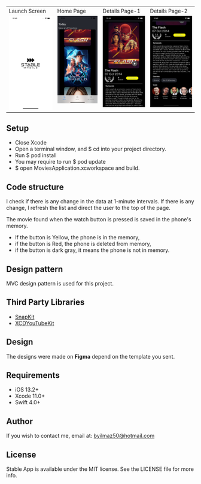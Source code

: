 
<table>
  <tr>
    <td>Launch Screen</td>
     <td>Home Page</td>
     <td>Details Page-1</td>
    <td>Details Page-2</td>
  </tr>
  <tr>
    <td valign="top"><img src="https://raw.githubusercontent.com/burakylmz50/Movie.App.StableApp/master/Images/Stable%20App-1.png?token=AJSWA2UQUD3OPWFWWRCG56262V5PU"></td>
    <td valign="top"><img src="https://raw.githubusercontent.com/burakylmz50/Movie.App.StableApp/master/Images/Stable%20App-2.png.png?token=AJSWA2VOP44V4UMDD2AQ3ZC62V5WC"></td>
    <td valign="top"><img src="https://raw.githubusercontent.com/burakylmz50/Movie.App.StableApp/master/Images/Stable%20App-3.png.png?token=AJSWA2TFHKRG2ZFO2DSIYVC62V5W4"></td>
       <td valign="top"><img src="https://raw.githubusercontent.com/burakylmz50/Movie.App.StableApp/master/Images/Stable%20App-4.png.png?token=AJSWA2WNL3Y3AHAPC77SHXS62V5W6"></td>
  </tr>
 </table>

## Setup
* Close Xcode
* Open a terminal window, and $ cd into your project directory.
* Run $ pod install
* You may require to run $ pod update
* $ open MoviesApplication.xcworkspace and build.

## Code structure

I check if there is any change in the data at 1-minute intervals. If there is any change, I refresh the list and direct the user to the top of the page.

The movie found when the watch button is pressed is saved in the phone's memory.
* If the button is Yellow, the phone is in the memory,
* if the button is Red, the phone is deleted from memory,
* if the button is dark gray, it means the phone is not in memory.


## Design pattern
MVC design pattern is used for this project.

## Third Party Libraries
* <a href="https://github.com/SnapKit/SnapKit">SnapKit</a>
* <a href="https://github.com/0xced/XCDYouTubeKit">XCDYouTubeKit</a>


## Design
The designs were made on **Figma** depend on the template you sent.

## Requirements
* iOS 13.2+
* Xcode 11.0+
* Swift 4.0+

## Author
If you wish to contact me, email at: byilmaz50@hotmail.com

## License
Stable App is available under the MIT license. See the LICENSE file for more info.
